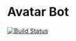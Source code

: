 # Avatar Bot

[![Build Status](https://travis-ci.org/BrianLusina/avatar-bot.svg?branch=develop)](https://travis-ci.org/BrianLusina/avatar-bot)
